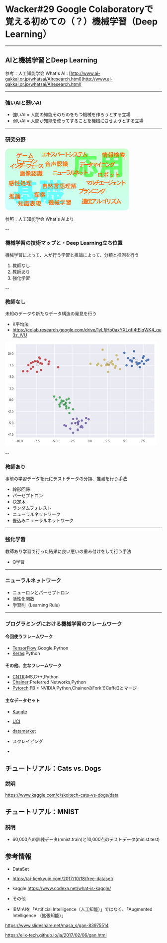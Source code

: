 # Wacker#29 Google Colaboratoryで覚える初めての（？）機械学習（Deep Learning）

---

## AIと機械学習とDeep Learning

参考：人工知能学会 What's AI : [http://www.ai-gakkai.or.jp/whatsai/AIresearch.html](http://www.ai-gakkai.or.jp/whatsai/AIresearch.html)

---

### 強いAIと弱いAI

- 強いAI = 人間の知能そのものをもつ機械を作ろうとする立場
- 弱いAI = 人間が知能を使ってすることを機械にさせようとする立場

---

### 研究分野

![研究分野](./img/overview.jpg)

参照：人工知能学会 What's AIより

--

### 機械学習の技術マップと・Deep Learning立ち位置

機械学習によって、人が行う学習と推論によって、分類と推測を行う

1. 教師なし
1. 教師あり
1. 強化学習

--

### 教師なし

未知のデータや新たなデータ構造の発見を行う

- K平均法
- https://colab.research.google.com/drive/1yLfjHo0axYXLqfI4tEIqWK4_qu3z_lVU

![K平均法](img/kmeans.png)

--

### 教師あり

事前の学習データを元にテストデータの分類、推測を行う手法

- 線形回帰
- パーセプトロン
- 決定木
- ランダムフォレスト
- ニューラルネットワーク
- 畳込みニューラルネットワーク

---

### 強化学習

教師あり学習で行った結果に良い悪いの重み付けをして行う手法

- Q学習

---

### ニューラルネットワーク

- ニューロンとパーセプトロン
- 活性化関数
- 学習則（Learning Rulu)

---

### プログラミングにおける機械学習のフレームワーク

#### 今回使うフレームワーク

- [TensorFlow](https://www.tensorflow.org/?hl=ja):Google,Python
- [Keras](https://keras.io/ja/):Python

#### その他、主なフレームワーク

- [CNTK](https://docs.microsoft.com/ja-jp/cognitive-toolkit/):MS,C++,Python
- [Chainer](https://chainer.org/):Preferred Networks,Python
- [Pytorch](https://pytorch.org/):FB + NVIDIA,Python,ChainerのForkでCaffe2とマージ

#### 主なデータセット

- [Kaggle](https://www.kaggle.com/)
- [UCI](http://archive.ics.uci.edu/ml/index.php)
- [datamarket](https://datamarket.com/data/)
- スクレイピング

-
## チュートリアル：Cats vs. Dogs

### 説明

https://www.kaggle.com/c/skoltech-cats-vs-dogs/data

## チュートリアル：MNIST

### 説明
- 60,000点の訓練データ(mnist.train)と10,000点のテストデータ(minist.test)


## 参考情報



- DataSet

- https://ai-kenkyujo.com/2017/10/18/free-dataset/

- kaggle https://www.codexa.net/what-is-kaggle/

- その他

- IBM:AIを「Artificial Intelligence（人工知能）」ではなく、「Augmented Intelligence （拡張知能）」



https://www.slideshare.net/masa_s/gan-83975514

https://elix-tech.github.io/ja/2017/02/06/gan.html

